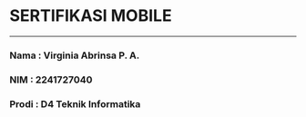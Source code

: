 # SERTIFIKASI MOBILE
---------
### Nama : Virginia Abrinsa P. A.
### NIM : 2241727040
### Prodi : D4 Teknik Informatika

